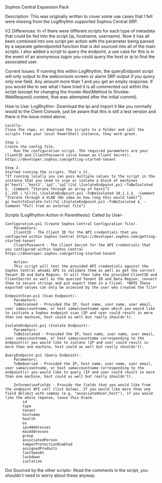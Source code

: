 Sophos Central Expansion Pack

Description:
This was originally written to cover some use cases that I felt were missing from the LogRhythm supported Sophos Central SRP.

V2 Differences:
In v1 there were different scripts for each type of metadata that could be fed into the script (ip, hostname, username). Now it has all been combined into one script per action with the parameter being parsed by a separate getendpointid function that is dot sourced into all of the main scripts.
I also added a script to query the endpoint, a use case for this is in the event of an anonymous logon you could query the host or ip to find the associated user.

Current Issues:
If running this within LogRhythm, the queryEndpoint script will only output to the webconsole screen or alarm SRP output if you query only one field. Any amount more than 1 and you get an empty response. If you would like to see what I have tried it is all commented out within the script (except for changing the Invoke-RestMethod to (Invoke-WebRequest).content, that was attempted after the initial commit).

How to Use:
	LogRhythm-
	Download the lpi and import it like you normally would to the Client Console, just be aware that this is still a test version and there is the issue noted above.

	Locally-
	Clone the repo, or download the scripts to a folder and call the scripts from your local PowerShell instance, they work great.
	
	Step 1-
	Create the config file.
		Run the configuration script. The required parameters are your ClientID and ClientPassword (also known as Client Secret).  https://developer.sophos.com/getting-started-tenant 

	Step 2-
	Started running the scripts. That's it.
	*If running locally you can pass multiple values to the script in the instance that you need to scan or isolate a block of machines
	@(‘host1’,’host2’,’ip1’,’ip2’)|%{.\IsolateEndpoint.ps1 –ToBeIsolated $_ -Comment “Iterate through an array of hosts”}
	1..255 | %{)|%{.\IsolateEndpoint.ps1 –ToBeIsolated 10.1.1.$_ -Comment “Iterate through a VLAN (No idea on how long this would take)”}
	gc hostsToIsolate.txt)|%{.\IsolateEndpoint.ps1 –ToBeIsolated $_ -Comment “Pull from an external file”}

	
	
	
	
	
Scripts (LogRhythm Action in Parenthesis):
Called by User-
	
	Configuration.ps1 (Create Sophos Central Configuration file)-
		Parameters:
		ClientID - The Client ID for the API credentials that you configured within Sophos Central https://developer.sophos.com/getting-started-tenant 
		ClientPassword - The Client Secret for the API credentials that you configured within Sophos Central https://developer.sophos.com/getting-started-tenant 
		
		Action:
		This script will test the provided API credentials against the Sophos Central whoami API to validate them as well as get the correct Tenant ID and Data Region. It will then take the provided ClientID and ClientSecret as well as the queried Tenant ID and Data Region, convert them to secure strings and put export them in a Clixml. *NOTE These exported values can only be accessed by the user who created the file*
	
	EndpointScan.ps1 (Scan Endpoint)-
		Parameters: 
		ToBeScanned - Provided the IP, host name, user name, user email, user samaccountname, or host samaccountname upon which you would like to initiate a Sophos endpoint scan (IP and user could result in more than one machine, host could as well but really shouldn't).
	
	IsolateEndpoint.ps1 (Isolate Endpoint)-
		Parameters: 
		ToBeIsolated - Provided the IP, host name, user name, user email, user samaccountname, or host samaccountname corresponding to the endpoint(s) you would like to isolate (IP and user could result in more than one machine, host could as well but really shouldn't).
		
	QueryEndpoint.ps1 (Query Endpoint)-
		Parameters: 
		ToBeQueried - Provided the IP, host name, user name, user email, user samaccountname, or host samaccountname corresponding to the endpoint(s) you would like to query (IP and user could result in more than one machine, host could as well but really shouldn't).
		
		InformationFields - Provide the fields that you would like from the endpoint API call (list below). If you would like more than one field delimit with commas (e.g. "associatedUser,host"), if you would like the whole reponse, leave this blank.
			id
			type
			tenant
			hostname
			health
			os
			ipv4Addresses
			macAddresses
			group
			associatedPerson
			tamperProtectionEnabled
			assignedProducts
			lastSeenAt
			lockdown
			isolation
			
Dot Sourced by the other scripts-
Read the comments in the script, you shouldn't need to worry about these anyway.